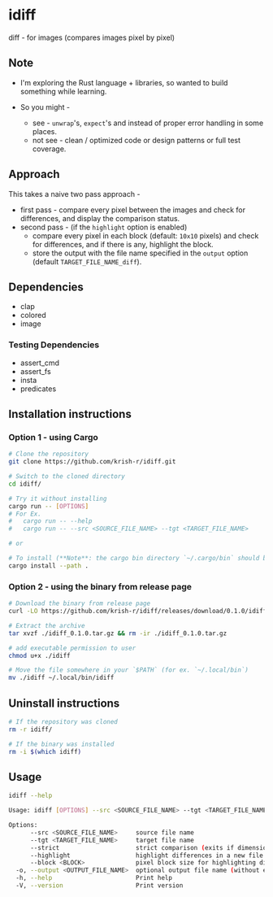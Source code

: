 # idiff

diff - for images (compares images pixel by pixel)

## Note

-   I'm exploring the Rust language + libraries, so wanted to build something while learning.
-   So you might -

    -   see - `unwrap`'s, `expect`'s and instead of proper error handling in some places.
    -   not see - clean / optimized code or design patterns or full test coverage.

## Approach

This takes a naive two pass approach -

-   first pass - compare every pixel between the images and check for differences, and display the comparison status.
-   second pass - (if the `highlight` option is enabled)
    -   compare every pixel in each block (default: `10x10` pixels) and check for differences, and if there is any, highlight the block.
    -   store the output with the file name specified in the `output` option (default `TARGET_FILE_NAME_diff`).

## Dependencies

-   clap
-   colored
-   image

### Testing Dependencies

-   assert_cmd
-   assert_fs
-   insta
-   predicates

## Installation instructions

### Option 1 - using Cargo

```sh
# Clone the repository
git clone https://github.com/krish-r/idiff.git

# Switch to the cloned directory
cd idiff/

# Try it without installing
cargo run -- [OPTIONS]
# For Ex.
#   cargo run -- --help
#   cargo run -- --src <SOURCE_FILE_NAME> --tgt <TARGET_FILE_NAME>

# or

# To install (**Note**: the cargo bin directory `~/.cargo/bin` should be in your `$PATH`)
cargo install --path .
```

### Option 2 - using the binary from release page

```sh
# Download the binary from release page
curl -LO https://github.com/krish-r/idiff/releases/download/0.1.0/idiff_0.1.0.tar.gz

# Extract the archive
tar xvzf ./idiff_0.1.0.tar.gz && rm -ir ./idiff_0.1.0.tar.gz

# add executable permission to user
chmod u+x ./idiff

# Move the file somewhere in your `$PATH` (for ex. `~/.local/bin`)
mv ./idiff ~/.local/bin/idiff
```

## Uninstall instructions

```sh
# If the repository was cloned
rm -r idiff/

# If the binary was installed
rm -i $(which idiff)
```

## Usage

```sh
idiff --help
```

```sh
Usage: idiff [OPTIONS] --src <SOURCE_FILE_NAME> --tgt <TARGET_FILE_NAME>

Options:
      --src <SOURCE_FILE_NAME>     source file name
      --tgt <TARGET_FILE_NAME>     target file name
      --strict                     strict comparison (exits if dimensions are different)
      --highlight                  highlight differences in a new file
      --block <BLOCK>              pixel block size for highlighting difference [default: 10]
  -o, --output <OUTPUT_FILE_NAME>  optional output file name (without extension)
  -h, --help                       Print help
  -V, --version                    Print version
```
